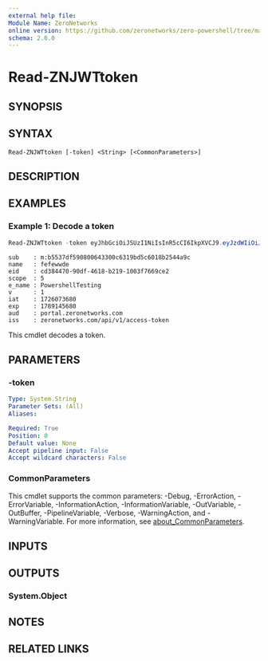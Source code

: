 ```yaml
---
external help file:
Module Name: ZeroNetworks
online version: https://github.com/zeronetworks/zero-powershell/tree/master/src/help/zeronetworks/read-znjwttoken
schema: 2.0.0
---
```


# Read-ZNJWTtoken

## SYNOPSIS


## SYNTAX

```
Read-ZNJWTtoken [-token] <String> [<CommonParameters>]
```

## DESCRIPTION


## EXAMPLES

### Example 1: Decode a token
```powershell
Read-ZNJWTtoken -token eyJhbGciOiJSUzI1NiIsInR5cCI6IkpXVCJ9.eyJzdWIiOiJtOmI1NTM3ZGY1OTA4MDA2NDMzMDBjNjMxOWJkNWM2MDE4YjI1NDRhOWMiLCJuYW1lIjoiZmVmZXd3ZGUiLCJlaWQiOiJjZDM4NDQ3MC05MGRmLTQ2MTgtYjIxOS0xMDAzZjc2NjljZTIiLCJzY29wZSI6NSwiZV9uYW1lIjoiUG93ZXJzaGVsbFRlc3RpbmciLCJ2IjoxLCJpYXQiOjE3MjYwNzM2ODAsImV4cCI6MTc4OTE0NTY4MCwiYXVkIjoicG9ydGFsLnplcm9uZXR3b3Jrcy5jb20iLCJpc3MiOiJ6ZXJvbmV0d29ya3MuY29tL2FwaS92MS9hY2Nlc3MtdG9rZW4ifQ.fFT1_FyBpS7wdrcj-q56hPLPc8BnxYg6ezzVnkBlj-A26gGMQtxoBZn5zfkaqiEryfVyt8qZqRugxvAaK7MYEzJPsFDIrivROSYIWYQJhX2U3Dmi9UPs0ZP3L1jYHOlpYkaqUp0akEdxXpAZLvXN6ncEyWNq3U87ynNDOa5U6Pa8EHlLMk0DML213h6F-yrqRmPD-Z0ABkJv3DSgugBwphN-9R-Sn_P7s0Gd4m5PtNGyXpLygTUFSe-XJ9kQZcZ7Zza3VdeJg1-5xrZcXgmlA85X0rbTqzr15wkwKiT2nYfPgZ2b6pt_P2ztGITwlQnQt24gykEYD4_pAq_yAf7EDA
```

```output
sub    : m:b5537df590800643300c6319bd5c6018b2544a9c
name   : fefewwde
eid    : cd384470-90df-4618-b219-1003f7669ce2
scope  : 5
e_name : PowershellTesting
v      : 1
iat    : 1726073680
exp    : 1789145680
aud    : portal.zeronetworks.com
iss    : zeronetworks.com/api/v1/access-token
```

This cmdlet decodes a token.

## PARAMETERS

### -token


```yaml
Type: System.String
Parameter Sets: (All)
Aliases:

Required: True
Position: 0
Default value: None
Accept pipeline input: False
Accept wildcard characters: False
```

### CommonParameters
This cmdlet supports the common parameters: -Debug, -ErrorAction, -ErrorVariable, -InformationAction, -InformationVariable, -OutVariable, -OutBuffer, -PipelineVariable, -Verbose, -WarningAction, and -WarningVariable. For more information, see [about_CommonParameters](http://go.microsoft.com/fwlink/?LinkID=113216).

## INPUTS

## OUTPUTS

### System.Object

## NOTES

## RELATED LINKS


